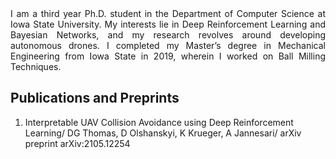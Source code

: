 <div style="text-align: justify">I am a third year Ph.D. student in the Department of Computer Science at Iowa State University. My interests lie in Deep Reinforcement Learning and Bayesian Networks, and my research revolves around developing autonomous drones. I completed my Master’s degree in Mechanical Engineering from Iowa State in 2019, wherein I worked on Ball Milling Techniques.</div>

## Publications and Preprints

1. Interpretable UAV Collision Avoidance using Deep Reinforcement Learning/
DG Thomas, D Olshanskyi, K Krueger, A Jannesari/
arXiv preprint arXiv:2105.12254


